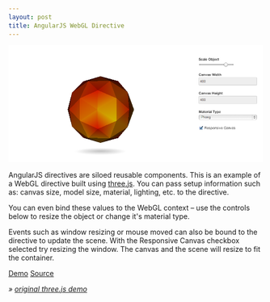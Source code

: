 ```yaml
---
layout: post
title: AngularJS WebGL Directive
---
```


[![angularJS webGL Directive](public/img/angularWebGL.png)](http://winkervsbecks.github.io/angularWebglDirective/)

AngularJS directives are siloed reusable components. This is an example of a WebGL directive built using [three.js](http://threejs.org/). You can pass setup information such as: canvas size, model size, material, lighting, etc. to the directive.

You can even bind these values to the WebGL context – use the controls below to resize the object or change it's material type.

Events such as window resizing or mouse moved can also be bound to the directive to update the scene. With the Responsive Canvas checkbox selected try resizing the window. The canvas and the scene will resize to fit the container.

<div class="demo-button">
	<a class="demo-button-item demo" href="http://winkervsbecks.github.io/angularWebglDirective/" target="_blank">Demo</a> <a class="demo-button-item source" href="https://github.com/winkerVSbecks/angularWebglDirective" target="_blank">Source</a>
</div>

<cite>&raquo; [original three.js demo](http://threejs.org/examples/#webgl_geometry_colors)</cite>